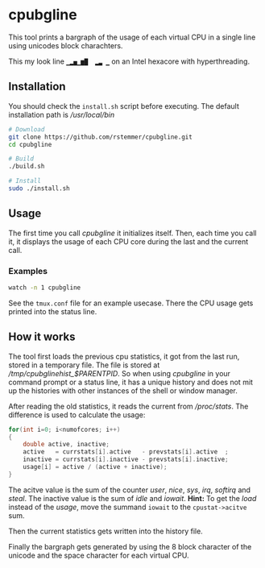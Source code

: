 
# cpubgline

This tool prints a bargraph of the usage of each virtual CPU in a single line using unicodes block charachters.

This my look line `▁▂▅▁▆█  ▂▃ ▁` on an Intel hexacore with hyperthreading.


## Installation

You should check the `install.sh` script before executing.
The default installation path is _/usr/local/bin_

```bash
# Download
git clone https://github.com/rstemmer/cpubgline.git
cd cpubgline

# Build
./build.sh

# Install
sudo ./install.sh
```

## Usage

The first time you call _cpubgline_ it initializes itself.
Then, each time you call it, it displays the usage of each CPU core during the last and the current call.

### Examples

```bash
watch -n 1 cpubgline
```

See the `tmux.conf` file for an example usecase. There the CPU usage gets printed into the status line.


## How it works

The tool first loads the previous cpu statistics, it got from the last run, stored in a temporary file.
The file is stored at */tmp/cpubglinehist_$PARENTPID*. So when using _cpubgline_ in your command prompt or a status line, it has a unique history and does not mit up the histories with other instances of the shell or window manager.

After reading the old statistics, it reads the current from _/proc/stats_. The difference is used to calculate the usage:

```c
for(int i=0; i<numofcores; i++)
{
    double active, inactive;
    active   = currstats[i].active   - prevstats[i].active  ;
    inactive = currstats[i].inactive - prevstats[i].inactive;
    usage[i] = active / (active + inactive);
}
```
The acitve value is the sum of the counter _user_, _nice_, _sys_, _irq_, _softirq_ and _steal_.
The inactive value is the sum of _idle_ and _iowait_.
**Hint:** To get the _load_ instead of the _usage_, move the summand `iowait` to the `cpustat->acitve` sum.

Then the current statistics gets written into the history file.

Finally the bargraph gets generated by using the 8 block character of the unicode and the space character for each virtual CPU.


